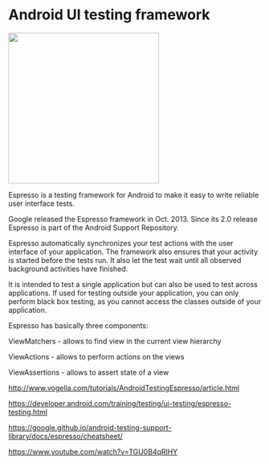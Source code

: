 # Android UI testing framework

<img align="center" src='https://lh5.googleusercontent.com/-E2YPLlVAl0U/VJUcPrgVC-I/AAAAAAAAGFM/AkqZn5N8rrc/w890-h1009/espresso_lockup.png' width='300' height='300'/>



Espresso is a testing framework for Android to make it easy to write reliable user interface tests.

Google released the Espresso framework in Oct. 2013. Since its 2.0 release Espresso is part of the Android Support Repository.

Espresso automatically synchronizes your test actions with the user interface of your application. The framework also ensures that your activity is started before the tests run. It also let the test wait until all observed background activities have finished.

It is intended to test a single application but can also be used to test across applications. If used for testing outside your application, you can only perform black box testing, as you cannot access the classes outside of your application.

Espresso has basically three components:

ViewMatchers - allows to find view in the current view hierarchy

ViewActions - allows to perform actions on the views

ViewAssertions - allows to assert state of a view





http://www.vogella.com/tutorials/AndroidTestingEspresso/article.html

https://developer.android.com/training/testing/ui-testing/espresso-testing.html

https://google.github.io/android-testing-support-library/docs/espresso/cheatsheet/

https://www.youtube.com/watch?v=TGU0B4qRlHY


